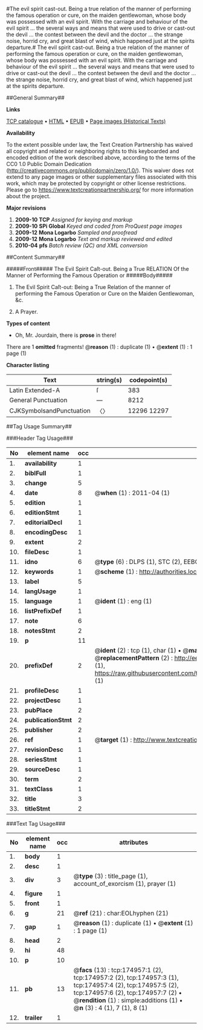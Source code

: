 #The evil spirit cast-out. Being a true relation of the manner of performing the famous operation or cure, on the maiden gentlewoman, whose body was possessed with an evil spirit. With the carriage and behaviour of the evil spirit ... the several ways and means that were used to drive or cast-out the devil ... the contest between the devil and the doctor ... the strange noise, horrid cry, and great blast of wind, which happened just at the spirits departure.#
The evil spirit cast-out. Being a true relation of the manner of performing the famous operation or cure, on the maiden gentlewoman, whose body was possessed with an evil spirit. With the carriage and behaviour of the evil spirit ... the several ways and means that were used to drive or cast-out the devil ... the contest between the devil and the doctor ... the strange noise, horrid cry, and great blast of wind, which happened just at the spirits departure.

##General Summary##

**Links**

[TCP catalogue](http://www.ota.ox.ac.uk/tcp/)  • 
[HTML](http://tei.it.ox.ac.uk/tcp/Texts-HTML/free/B03/B03144.html)  • 
[EPUB](http://tei.it.ox.ac.uk/tcp/Texts-EPUB/free/B03/B03144.epub) • 
[Page images (Historical Texts)](https://historicaltexts.jisc.ac.uk/eebo-51784548e)

**Availability**

To the extent possible under law, the Text Creation Partnership has waived all copyright and related or neighboring rights to this keyboarded and encoded edition of the work described above, according to the terms of the CC0 1.0 Public Domain Dedication (http://creativecommons.org/publicdomain/zero/1.0/). This waiver does not extend to any page images or other supplementary files associated with this work, which may be protected by copyright or other license restrictions. Please go to https://www.textcreationpartnership.org/ for more information about the project.

**Major revisions**

1. __2009-10__ __TCP__ *Assigned for keying and markup*
1. __2009-10__ __SPi Global__ *Keyed and coded from ProQuest page images*
1. __2009-12__ __Mona Logarbo__ *Sampled and proofread*
1. __2009-12__ __Mona Logarbo__ *Text and markup reviewed and edited*
1. __2010-04__ __pfs__ *Batch review (QC) and XML conversion*

##Content Summary##

#####Front#####
The Evil Spirit Caſt-out. Being a True RELATION Of the Manner of Performing the Famous Operation or 
#####Body#####

1. The Evil Spirit Caſt-out: Being a True Relation of the manner of performing the Famous Operation or Cure on the Maiden Gentlewoman, &c.

1. A Prayer.

**Types of content**

  * Oh, Mr. Jourdain, there is **prose** in there!

There are 1 **omitted** fragments! 
 @__reason__ (1) : duplicate (1)  •  @__extent__ (1) : 1 page (1)

**Character listing**


|Text|string(s)|codepoint(s)|
|---|---|---|
|Latin Extended-A|ſ|383|
|General Punctuation|—|8212|
|CJKSymbolsandPunctuation|〈〉|12296 12297|

##Tag Usage Summary##

###Header Tag Usage###

|No|element name|occ|attributes|
|---|---|---|---|
|1.|__availability__|1||
|2.|__biblFull__|1||
|3.|__change__|5||
|4.|__date__|8| @__when__ (1) : 2011-04 (1)|
|5.|__edition__|1||
|6.|__editionStmt__|1||
|7.|__editorialDecl__|1||
|8.|__encodingDesc__|1||
|9.|__extent__|2||
|10.|__fileDesc__|1||
|11.|__idno__|6| @__type__ (6) : DLPS (1), STC (2), EEBO-CITATION (1), OCLC (1), VID (1)|
|12.|__keywords__|1| @__scheme__ (1) : http://authorities.loc.gov/ (1)|
|13.|__label__|5||
|14.|__langUsage__|1||
|15.|__language__|1| @__ident__ (1) : eng (1)|
|16.|__listPrefixDef__|1||
|17.|__note__|6||
|18.|__notesStmt__|2||
|19.|__p__|11||
|20.|__prefixDef__|2| @__ident__ (2) : tcp (1), char (1)  •  @__matchPattern__ (2) : ([0-9\-]+):([0-9IVX]+) (1), (.+) (1)  •  @__replacementPattern__ (2) : http://eebo.chadwyck.com/downloadtiff?vid=$1&page=$2 (1), https://raw.githubusercontent.com/textcreationpartnership/Texts/master/tcpchars.xml#$1 (1)|
|21.|__profileDesc__|1||
|22.|__projectDesc__|1||
|23.|__pubPlace__|2||
|24.|__publicationStmt__|2||
|25.|__publisher__|2||
|26.|__ref__|1| @__target__ (1) : http://www.textcreationpartnership.org/docs/. (1)|
|27.|__revisionDesc__|1||
|28.|__seriesStmt__|1||
|29.|__sourceDesc__|1||
|30.|__term__|2||
|31.|__textClass__|1||
|32.|__title__|3||
|33.|__titleStmt__|2||


###Text Tag Usage###

|No|element name|occ|attributes|
|---|---|---|---|
|1.|__body__|1||
|2.|__desc__|1||
|3.|__div__|3| @__type__ (3) : title_page (1), account_of_exorcism (1), prayer (1)|
|4.|__figure__|1||
|5.|__front__|1||
|6.|__g__|21| @__ref__ (21) : char:EOLhyphen (21)|
|7.|__gap__|1| @__reason__ (1) : duplicate (1)  •  @__extent__ (1) : 1 page (1)|
|8.|__head__|2||
|9.|__hi__|48||
|10.|__p__|10||
|11.|__pb__|13| @__facs__ (13) : tcp:174957:1 (2), tcp:174957:2 (2), tcp:174957:3 (1), tcp:174957:4 (2), tcp:174957:5 (2), tcp:174957:6 (2), tcp:174957:7 (2)  •  @__rendition__ (1) : simple:additions (1)  •  @__n__ (3) : 4 (1), 7 (1), 8 (1)|
|12.|__trailer__|1||

